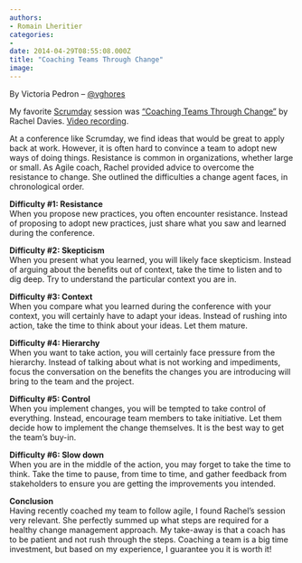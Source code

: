 ```yaml
---
authors:
- Romain Lheritier
categories:
- 
date: 2014-04-29T08:55:08.000Z
title: "Coaching Teams Through Change"
image: 
---
```


By Victoria Pedron – [@vghores](http://www.twitter.com/vghores)

My favorite [Scrumday](http://www.scrumday.fr/en_US/) session was [“Coaching Teams Through Change”](http://www.scrumday.fr/session-vip-rachel-davies/) by Rachel Davies. [Video recording](http://www.ustream.tv/recorded/46635086).

At a conference like Scrumday, we find ideas that would be great to apply back at work. However, it is often hard to convince a team to adopt new ways of doing things. Resistance is common in organizations, whether large or small. As Agile coach, Rachel provided advice to overcome the resistance to change. She outlined the difficulties a change agent faces, in chronological order.

**Difficulty #1: Resistance**  
 When you propose new practices, you often encounter resistance. Instead of proposing to adopt new practices, just share what you saw and learned during the conference.

**Difficulty #2: Skepticism**  
 When you present what you learned, you will likely face skepticism. Instead of arguing about the benefits out of context, take the time to listen and to dig deep. Try to understand the particular context you are in.

**Difficulty #3: Context**  
 When you compare what you learned during the conference with your context, you will certainly have to adapt your ideas. Instead of rushing into action, take the time to think about your ideas. Let them mature.

**Difficulty #4: Hierarchy**  
 When you want to take action, you will certainly face pressure from the hierarchy. Instead of talking about what is not working and impediments, focus the conversation on the benefits the changes you are introducing will bring to the team and the project.

**Difficulty #5: Control**  
 When you implement changes, you will be tempted to take control of everything. Instead, encourage team members to take initiative. Let them decide how to implement the change themselves. It is the best way to get the team’s buy-in.

**Difficulty #6: Slow down**  
 When you are in the middle of the action, you may forget to take the time to think. Take the time to pause, from time to time, and gather feedback from stakeholders to ensure you are getting the improvements you intended.

**Conclusion**  
 Having recently coached my team to follow agile, I found Rachel’s session very relevant. She perfectly summed up what steps are required for a healthy change management approach. My take-away is that a coach has to be patient and not rush through the steps. Coaching a team is a big time investment, but based on my experience, I guarantee you it is worth it!

